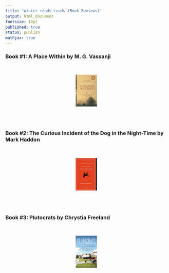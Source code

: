 ```yaml
---
title: 'Winter reads reads (Book Reviews)'
output: html_document
fontsize: 12pt
published: true
status: publish
mathjax: true
---
```


### Book #1: A Place Within by M. G. Vassanji

<br>
<p align="center"><img src="/figures/place_within.jpg" width="13%"></p>
<br>


<br>

### Book #2: The Curious Incident of the Dog in the Night-Time by Mark Haddon

<br>
<p align="center"><img src="/figures/curious_incident.jpg" width="13%"></p>
<br>

<br>

### Book #3: Plutocrats by Chrystia Freeland

<br>
<p align="center"><img src="/figures/plutocrats.jpg" width="13%"></p>
<br>

<br>
